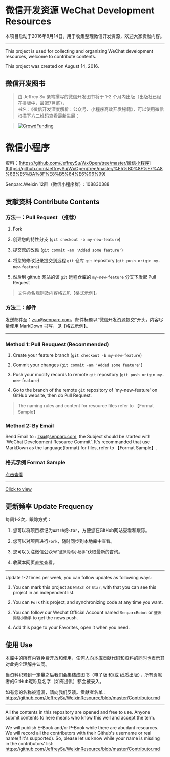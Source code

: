 微信开发资源 WeChat Development Resources
=============

本项目启动于2016年8月14日，用于收集整理微信开发资源，欢迎大家贡献内容。

-----------------

This project is used for collecting and organizing WeChat development resources, welcome to contribute contents.

This project was created on August 14, 2016. 

## 微信开发图书

> 由 Jeffrey Su 亲笔撰写的微信开发图书将于 1-2 个月内出版（出版社已经在排版中，最迟7月底），<br>
书名：《微信开发深度解析：公众号、小程序高效开发秘籍》，可以使用微信扫描下方二维码查看最新进展：<br>

> [![CrowdFunding](http://sdk.weixin.senparc.com/images/crowdfunding-qrcode.png)](http://www.weiweihi.com:8080/CrowdFunding/Home)  

微信小程序
============
资料：[https://github.com/JeffreySu/WxOpen/tree/master/微信小程序](https://github.com/JeffreySu/WxOpen/tree/master/%E5%B0%8F%E7%A8%8B%E5%BA%8F%E8%B5%84%E6%96%99)

Senparc.Weixin 12群（微信小程序群）：108830388

## 贡献资料 Contribute Contents

### 方法一：Pull Request （推荐）

1. Fork

2. 创建您的特性分支 (`git checkout -b my-new-feature`)

3. 提交您的改动 (`git commit -am 'Added some feature'`)

4. 将您的修改记录提交到远程 `git` 仓库 `git` repository (`git push origin my-new-feature`)

5. 然后到 github 网站的该 `git` 远程仓库的 `my-new-feature` 分支下发起 Pull Request

> 文件命名规则及内容格式见【格式示例】。

### 方法二：邮件

发送邮件至：zsu@senparc.com，邮件标题以“微信开发资源提交”开头，内容尽量使用 MarkDown 书写，见【格式示例】。

------------------

### Method 1: Pull Reuquest (Recommended)

1. Create your feature branch (`git checkout -b my-new-feature`)

2. Commit your changes (`git commit -am 'Added some feature'`)

3. Push your modify records to remote `git` repository (`git push origin my-new-feature`)

4. Go to the branch of the remote `git` repository of 'my-new-feature' on GitHub website, then do Pull Request. 

> The naming rules and content for resource files refer to 【Format Sample】

###  Method 2: By Email

Send Email to : zsu@senparc.com, the Subject should be started with 'WeChat Development Resource Commit'.
It's recommanded that use MarkDown as the language(format) for files, refer to 【Format Sample】.

### 格式示例  Format Sample
[点击查看](https://github.com/JeffreySu/WeixinResource/blob/master/%E9%82%A3%E4%BA%9B%E5%B9%B4%E6%88%91%E4%BB%AC%E8%B8%A9%E8%BF%87%E7%9A%84%E5%9D%91/20160815-AccessToken%E7%9A%84%E5%88%B7%E6%96%B0%E8%A7%84%E5%88%99%E5%9C%A8%E5%85%AC%E4%BC%97%E5%8F%B7%E3%80%81%E4%BC%81%E4%B8%9A%E5%8F%B7%E4%B8%AD%E6%98%AF%E4%B8%8D%E4%B8%80%E6%A0%B7%E7%9A%84.md)

-------------------

[Click to view](https://github.com/JeffreySu/WeixinResource/blob/master/%E9%82%A3%E4%BA%9B%E5%B9%B4%E6%88%91%E4%BB%AC%E8%B8%A9%E8%BF%87%E7%9A%84%E5%9D%91/20160815-AccessToken%E7%9A%84%E5%88%B7%E6%96%B0%E8%A7%84%E5%88%99%E5%9C%A8%E5%85%AC%E4%BC%97%E5%8F%B7%E3%80%81%E4%BC%81%E4%B8%9A%E5%8F%B7%E4%B8%AD%E6%98%AF%E4%B8%8D%E4%B8%80%E6%A0%B7%E7%9A%84.md)


## 更新频率   Update  Frequency

每周1-2次，跟踪方式：

1. 您可以将项目标记为`Watch`或`Star`，方便您在GitHub网站查看和跟踪。

2. 您可以对项目进行`Fork`，随时同步到本地库中查看。

3. 您可以关注微信公众号“`盛派网络小助手`”获取最新的咨询。

4. 收藏本网页直接查看。

----------------

Update 1-2 times per week, you can follow updates as following ways:

1. You can mark this project as `Watch` or `Star`, with that you can see this project in an independent list.

2. You can `Fork` this project, and synchronizing code at any time you want.

3. You can follow our Wechat Official Account named `SenparcRobot` or `盛派网络小助手` to get the news push.

4. Add this page to your Favorites, open it when you need.

## 使用  Use
本库中的所有内容免费开放和使用，任何人向本库贡献代码和资料的同时也表示其对此完全理解并认同。

当资料积累到一定量之后我们会集结成图书（电子版 和/或 纸质出版），所有贡献者的GitHub昵称及名字（如有提供）都会被录入。

如有您的名称被遗漏，请向我们反馈。贡献者名单：https://github.com/JeffreySu/WeixinResource/blob/master/Contributor.md

---------------

All the contents in this repository are opened and free to use. Anyone submit contents to here means who know this well and accept the term.

We will publish E-Book and/or P-Book while there are abudant resources. We will record all the contributors with their Github's username or 
real name(if it's supported). So, please let us know while your name is missing in the contributors' list: 
https://github.com/JeffreySu/WeixinResource/blob/master/Contributor.md
